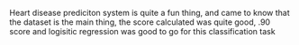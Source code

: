 Heart disease prediciton system is quite a fun thing, and came to know that the dataset is the main thing, the score calculated was quite good, .90 score and logisitic regression was good to go for this classification task
